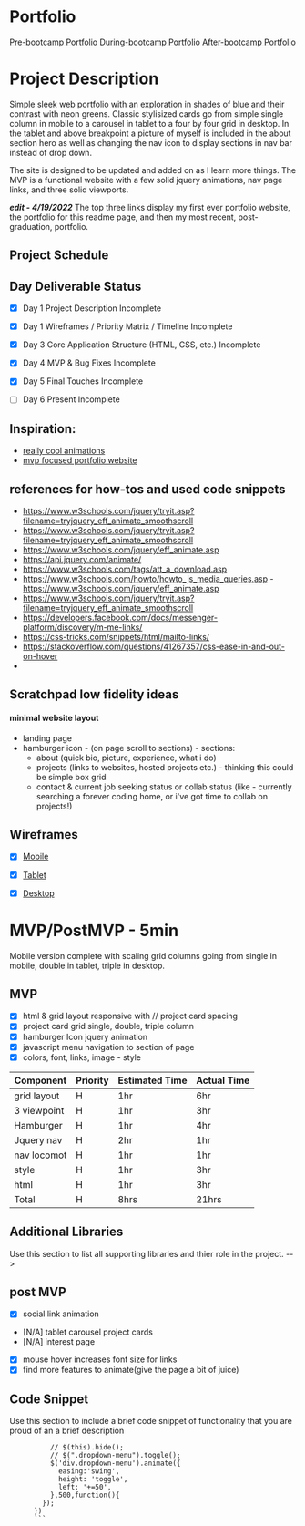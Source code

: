 # Portfolio

[Pre-bootcamp Portfolio](https://rneyrinck.github.io/Portfolio/)
[During-bootcamp Portfolio](https://rneyrinck.github.io/RneyrinckSePortfolio/)
[After-bootcamp Portfolio](https://rneyrinck.github.io/Portfolio-2022/)
# Project Description

Simple sleek web portfolio with an exploration in shades of blue and their contrast with neon greens. Classic stylisized cards go from simple single column in mobile to a carousel in tablet to a four by four grid in desktop. In the tablet and above breakpoint a picture of myself is included in the about section hero as well as changing the nav icon to display sections in nav bar instead of drop down. 

The site is designed to be updated and added on as I learn more things. The MVP is a functional website with a few solid jquery animations, nav page  links, and three solid viewports.

***edit - 4/19/2022***
The top three links display my first ever portfolio website, the portfolio for this readme page, and then my most recent, post-graduation, portfolio. 

## Project Schedule

## Day	Deliverable	Status
- [X] Day 1	Project Description	Incomplete
- [X] Day 1	Wireframes / Priority Matrix / Timeline	Incomplete
- [x] Day 3	Core Application Structure (HTML, CSS, etc.)	Incomplete
- [x] Day 4	MVP & Bug Fixes	Incomplete
- [x] Day 5	Final Touches	Incomplete
- [ ] Day 6	Present	Incomplete


## Inspiration:
- [really cool animations](https://caferati.me/)
- [mvp focused portfolio website](https://mattfarley.ca/)

## references for how-tos and used code snippets
- https://www.w3schools.com/jquery/tryit.asp?filename=tryjquery_eff_animate_smoothscroll
- https://www.w3schools.com/jquery/tryit.asp?filename=tryjquery_eff_animate_smoothscroll
- https://www.w3schools.com/jquery/eff_animate.asp
- https://api.jquery.com/animate/
- https://www.w3schools.com/tags/att_a_download.asp
- https://www.w3schools.com/howto/howto_js_media_queries.asp
-https://www.w3schools.com/jquery/eff_animate.asp
- https://www.w3schools.com/jquery/tryit.asp?filename=tryjquery_eff_animate_smoothscroll
- https://developers.facebook.com/docs/messenger-platform/discovery/m-me-links/
- https://css-tricks.com/snippets/html/mailto-links/
- https://stackoverflow.com/questions/41267357/css-ease-in-and-out-on-hover
- 


## Scratchpad low fidelity ideas
  #### minimal website layout
  - landing page 
   - hamburger icon - (on page scroll to sections)
    - sections: 
     - about (quick bio, picture, experience, what i do)
     - projects (links to websites, hosted projects etc.) - thinking this could be simple box grid
     - contact & current job seeking status or collab status (like - currently searching a forever coding home, or i've got time to collab on projects!)

## Wireframes

- [x] [Mobile](https://s3.amazonaws.com/assets.mockflow.com/app/wireframepro/company/C29ef791ead3348f9a9c8a387dfefb66b/projects/McU09yYtpnb/pages/fb6e774339954d88a7dd2315d47dcd01/image/fb6e774339954d88a7dd2315d47dcd01.png?1643046566743)
- [x] [Tablet](https://s3.amazonaws.com/assets.mockflow.com/app/wireframepro/company/C29ef791ead3348f9a9c8a387dfefb66b/projects/McU09yYtpnb/pages/fb6e774339954d88a7dd2315d47dcd01/image/fb6e774339954d88a7dd2315d47dcd01.png?1643046566743)
- [x] [Desktop](https://s3.amazonaws.com/assets.mockflow.com/app/wireframepro/company/C29ef791ead3348f9a9c8a387dfefb66b/projects/McU09yYtpnb/pages/fb6e774339954d88a7dd2315d47dcd01/image/fb6e774339954d88a7dd2315d47dcd01.png?1643046566743)


# MVP/PostMVP - 5min

Mobile version complete with scaling grid columns going from single in mobile, double in tablet, triple in desktop.


## MVP
- [x] html & grid layout responsive with \/\/ project card spacing
- [x] project card grid single, double, triple column
- [x] hamburger Icon jquery animation
- [x] javascript menu navigation to section of page
- [x] colors, font, links, image - style

| Component | Priority | Estimated Time |	Actual Time |
|-----------|----------|----------------|-------------|
|grid layout|	H        |	1hr           | 6hr          |
|3 viewpoint|	H        |	1hr           | 3hr          |
|Hamburger  |	H        |	1hr           | 4hr          |
|Jquery nav |	H        |	2hr           | 1hr          |
|nav locomot|	H        |	1hr           | 1hr          |
|style      |	H        |	1hr           | 3hr          |
|html       |	H        |	1hr           | 3hr          |
|Total	    | H	       |  8hrs	        | 21hrs

## Additional Libraries
Use this section to list all supporting libraries and thier role in the project. -->


## post MVP
- [x] social link animation
- [N/A] tablet carousel project cards
- [N/A] interest page 
- [x] mouse hover increases font size for links 
- [x] find more features to animate(give the page a bit of juice)

## Code Snippet
Use this section to include a brief code snippet of functionality that you are proud of an a brief description

```$("#hamburger").click(function () {
          // $(this).hide();
          // $(".dropdown-menu").toggle();  
          $('div.dropdown-menu').animate({
            easing:'swing',
            height: 'toggle',
            left: '+=50',
          },500,function(){
        });
      })
      ```

